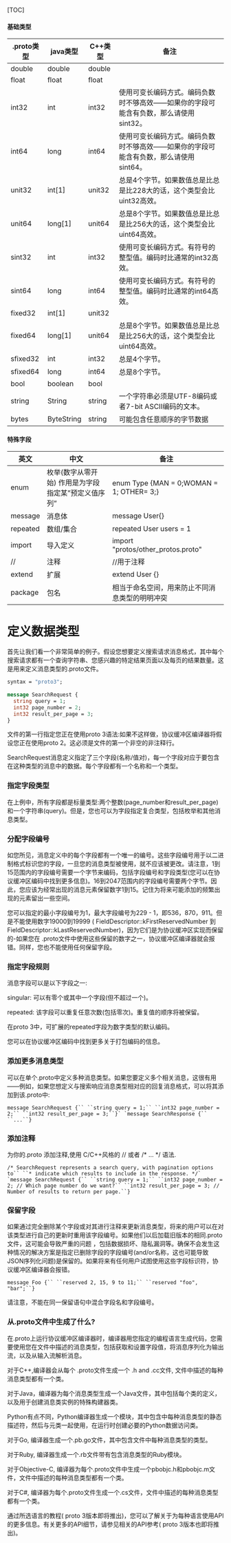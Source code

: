 [TOC]

#### 基础类型

| .proto类型 | java类型   | C++类型 | 备注                                                         |
| ---------- | ---------- | ------- | ------------------------------------------------------------ |
| double     | double     | double  |                                                              |
| float      | float      | float   |                                                              |
| int32      | int        | int32   | 使用可变长编码方式。编码负数时不够高效——如果你的字段可能含有负数，那么请使用sint32。 |
| int64      | long       | int64   | 使用可变长编码方式。编码负数时不够高效——如果你的字段可能含有负数，那么请使用sint64。 |
| unit32     | int[1]     | unit32  | 总是4个字节。如果数值总是比总是比228大的话，这个类型会比uint32高效。 |
| unit64     | long[1]    | unit64  | 总是8个字节。如果数值总是比总是比256大的话，这个类型会比uint64高效。 |
| sint32     | int        | int32   | 使用可变长编码方式。有符号的整型值。编码时比通常的int32高效。 |
| sint64     | long       | int64   | 使用可变长编码方式。有符号的整型值。编码时比通常的int64高效。 |
| fixed32    | int[1]     | unit32  |                                                              |
| fixed64    | long[1]    | unit64  | 总是8个字节。如果数值总是比总是比256大的话，这个类型会比uint64高效。 |
| sfixed32   | int        | int32   | 总是4个字节。                                                |
| sfixed64   | long       | int64   | 总是8个字节。                                                |
| bool       | boolean    | bool    |                                                              |
| string     | String     | string  | 一个字符串必须是UTF-8编码或者7-bit ASCII编码的文本。         |
| bytes      | ByteString | string  | 可能包含任意顺序的字节数据                                   |

#### 特殊字段

| 英文     | 中文                                                | 备注                                           |
| -------- | --------------------------------------------------- | ---------------------------------------------- |
| enum     | 枚举(数字从零开始) 作用是为字段指定某”预定义值序列” | enum Type {MAN = 0;WOMAN = 1; OTHER= 3;}       |
| message  | 消息体                                              | message User{}                                 |
| repeated | 数组/集合                                           | repeated User users  = 1                       |
| import   | 导入定义                                            | import "protos/other_protos.proto"             |
| //       | 注释                                                | //用于注释                                     |
| extend   | 扩展                                                | extend User {}                                 |
| package  | 包名                                                | 相当于命名空间，用来防止不同消息类型的明明冲突 |



# 定义数据类型

 首先让我们看一个非常简单的例子。假设您想要定义搜索请求消息格式，其中每个搜索请求都有一个查询字符串、您感兴趣的特定结果页面以及每页的结果数量。这是用来定义消息类型的.proto文件。

```protobuf
syntax = "proto3";
 
message SearchRequest {
  string query = 1;
  int32 page_number = 2;
  int32 result_per_page = 3;
}
```

 文件的第一行指定您正在使用proto 3语法:如果不这样做，协议缓冲区编译器将假设您正在使用proto 2。这必须是文件的第一个非空的非注释行。

 SearchRequest消息定义指定了三个字段(名称/值对)，每一个字段对应于要包含在这种类型的消息中的数据。每个字段都有一个名称和一个类型。

### 指定字段类型

 在上例中，所有字段都是标量类型:两个整数(page_number和result_per_page)和一个字符串(query)。但是，您也可以为字段指定复合类型，包括枚举和其他消息类型。

### 分配字段编号

 如您所见，消息定义中的每个字段都有一个唯一的编号。这些字段编号用于以二进制格式标识您的字段，一旦您的消息类型被使用，就不应该被更改。请注意，1到15范围内的字段编号需要一个字节来编码，包括字段编号和字段类型(您可以在协议缓冲区编码中找到更多信息)。16到2047范围内的字段编号需要两个字节。因此，您应该为经常出现的消息元素保留数字1到15。记住为将来可能添加的频繁出现的元素留出一些空间。

 您可以指定的最小字段编号为1，最大字段编号为229 - 1，即536，870，911。但是不能使用数字19000到19999 ( FieldDescriptor::kFirstReservedNumber 到FieldDescriptor::kLastReservedNumber)，因为它们是为协议缓冲区实现而保留的-如果您在 .proto文件中使用这些保留的数字之一，协议缓冲区编译器就会报错。同样，您也不能使用任何保留字段。

### 指定字段规则

 消息字段可以是以下字段之一:

singular: 可以有零个或其中一个字段(但不超过一个)。

repeated: 该字段可以重复任意次数(包括零次)。重复值的顺序将被保留。

 在proto 3中，可扩展的repeated字段为数字类型的默认编码。

 您可以在协议缓冲区编码中找到更多关于打包编码的信息。

### 添加更多消息类型

 可以在单个.proto中定义多种消息类型。如果您要定义多个相关消息，这很有用——例如，如果您想定义与搜索响应消息类型相对应的回复消息格式，可以将其添加到该.proto中:

```
message SearchRequest {`` ``string query = 1;`` ``int32 page_number = 2;`` ``int32 result_per_page = 3;``}` `message SearchResponse {`` ``...``}
```

### 添加注释

为你的.proto 添加注释,使用 C/C++风格的 // 或者 /* ... */ 语法.

```
/* SearchRequest represents a search query, with pagination options to`` ``* indicate which results to include in the response. */` `message SearchRequest {`` ``string query = 1;`` ``int32 page_number = 2; // Which page number do we want?`` ``int32 result_per_page = 3; // Number of results to return per page.``}
```

### 保留字段

 如果通过完全删除某个字段或对其进行注释来更新消息类型，将来的用户可以在对该类型进行自己的更新时重用该字段编号。如果他们以后加载旧版本的相同.proto文件，这可能会导致严重的问题 ，包括数据损坏、隐私漏洞等。确保不会发生这种情况的解决方案是指定已删除字段的字段编号(and/or名称，这也可能导致JSON序列化问题)是保留的。如果将来有任何用户试图使用这些字段标识符，协议缓冲区编译器会报错。

```
message Foo {`` ``reserved 2, 15, 9 to 11;`` ``reserved "foo", "bar";``}
```

 请注意，不能在同一保留语句中混合字段名和字段编号。

### 从.proto文件中生成了什么?

 在.proto上运行协议缓冲区编译器时，编译器用您指定的编程语言生成代码，您需要使用您在文件中描述的消息类型，包括获取和设置字段值，将消息序列化为输出流，以及从输入流解析消息。

 对于C++,编译器会从每个 .proto文件生成一个 .h and .cc文件, 文件中描述的每种消息类型都有一个类。

 对于Java，编译器为每个消息类型生成一个Java文件，其中包括每个类的定义，以及用于创建消息类实例的特殊构建器类。

 Python有点不同，Python编译器生成一个模块，其中包含中每种消息类型的静态描述符，然后与元类一起使用，在运行时创建必要的Python数据访问类。

 对于Go, 编译器生成一个.pb.go文件，其中包含文件中每种消息类型的类型。

 对于Ruby, 编译器生成一个.rb文件带有包含消息类型的Ruby模块。

 对于Objective-C, 编译器为每个.proto文件中生成一个pbobjc.h和pbobjc.m文件，文件中描述的每种消息类型都有一个类。

 对于C#, 编译器为每个.proto文件生成一个.cs文件，文件中描述的每种消息类型都有一个类。

 通过所选语言的教程( proto 3版本即将推出)，您可以了解关于为每种语言使用API的更多信息。有关更多的API细节，请参见相关的API参考( proto 3版本也即将推出)。
